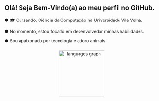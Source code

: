 <h2 align="left">Olá! Seja Bem-Vindo(a) ao meu perfil no GitHub.</h2>

<p align="left"> ● 🎓 Cursando: Ciência da Computação na Universidade Vila Velha.</p>
<p align="left"> ● No momento, estou focado em desenvolvedor minhas habilidades.</p>
<p align="left"> ● Sou apaixonado por tecnologia e adoro animais.</p>

###

<div align="center">
  <img src="https://github-readme-stats.vercel.app/api/top-langs?username=vcoutinho8&locale=en&hide_title=false&layout=compact&card_width=320&langs_count=5&theme=tokyonight&hide_border=false&order=2" height="150" alt="languages graph"  />
</div>

###




